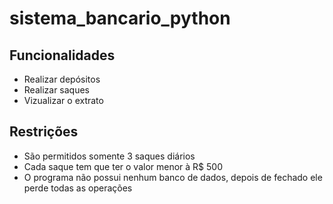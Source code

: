 # sistema_bancario_python

## Funcionalidades
- Realizar depósitos
- Realizar saques
- Vizualizar o extrato

## Restrições
  - São permitidos somente 3 saques diários
  - Cada saque tem que ter o valor menor à R$ 500
  - O programa não possui nenhum banco de dados, depois de fechado ele perde todas as operações
